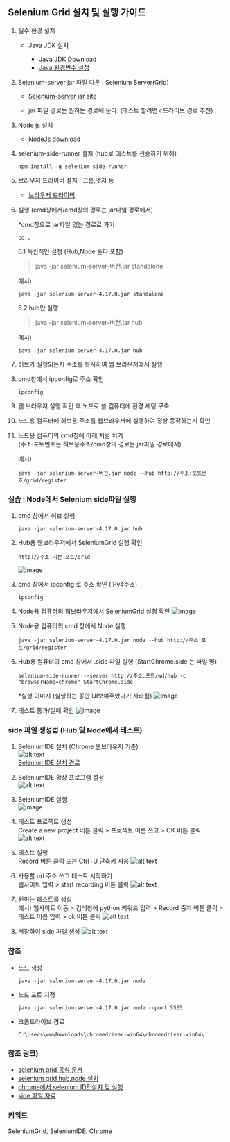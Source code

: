 ## Selenium Grid 설치 및 실행 가이드

1. 필수 환경 설치
    - Java JDK 설치 

        - [Java JDK Download](https://www.oracle.com/kr/java/technologies/downloads/)   
        - [Java 환경변수 설정](https://coding-factory.tistory.com/838)
 
2. Selenium-server jar 파일 다운 : Selenium Server(Grid)
   
    - [Selenium-server jar site](https://www.selenium.dev/downloads/)

    - jar 파일 경로는 원하는 경로에 둔다. (테스트 할려면 c드라이브 경로 추천)

3. Node js 설치   
    - [NodeJs download](https://nodejs.org/en/download/current)
4. selenium-side-runner 설치 (hub로 테스트를 전송하기 위해)
    ```
    npm install -g selenium-side-runner
    ```

5. 브라우저 드라이버 설치 : 크롬,엣지 등

    - [브라우저 드라이버](https://www.selenium.dev/documentation/webdriver/troubleshooting/errors/driver_location/#use-the-path-environment-variable)

6. 실행 (cmd창에서/cmd창의 경로는 jar파일 경로에서)
    
    *cmd창으로 jar파일 있는 경로로 가기
    ``` 
    cd..
    ```

    6.1 독립적인 실행 (Hub,Node 둘다 포함)

    > java -jar selenium-server-버전.jar standalone  

    예시)
    ```   
    java -jar selenium-server-4.17.0.jar standalone
    ```

    6.2 hub만 실행
    
    > java -jar selenium-server-버전.jar hub

    예시)
    ``` 
    java -jar selenium-server-4.17.0.jar hub
    ```

7. 허브가 실행되는지 주소를 복사하여 웹 브라우저에서 실행

8. cmd창에서 ipconfig로 주소 확인
    ```
    ipconfig
    ```
9. 웹 브라우저 실행 확인 후 노드로 쓸 컴퓨터에 환경 세팅 구축

10. 노드용 컴퓨터에 허브용 주소를 웹브라우저에 실행하여 정상 동작하는지 확인

11. 노드용 컴퓨터의 cmd창에 아래 처럼 치기   
    (주소:포트번호는 허브용주소/cmd창의 경로는 jar파일 경로에서)

    예시)
    ```
    java -jar selenium-server-버전.jar node --hub http://주소:포트번호/grid/register 
    ```

### 실습 : Node에서 Selenium side파일 실행
1. cmd 창에서 허브 실행
    ```
    java -jar selenium-server-4.17.0.jar hub
    ```
2. Hub용 웹브라우저에서 SeleniumGrid 실행 확인
    ```
    http://주소:기본 포트/grid
    ```
    ![image](https://github.com/yjbae-ww/WebAutomatedTest/assets/159973972/389b5693-704b-494e-a303-6845d69730bc)

3. cmd 창에서 ipconfig 로 주소 확인 (IPv4주소)
    ```
    ipconfig
    ```
4. Node용 컴퓨터의 웹브라우저에서 SeleniumGrid 실행 확인
    ![image](https://github.com/yjbae-ww/WebAutomatedTest/assets/159973972/2d0c05e1-5a81-4203-a811-52a7d334d02d)

5. Node용 컴퓨터의 cmd 창에서 Node 실행
    ```
    java -jar selenium-server-4.17.0.jar node --hub http://주소:포트/grid/register
    ```
6. Hub용 컴퓨터의 cmd 창에서 .side 파일 실행 (StartChrome.side 는 파일 명)
    ```
    selenium-side-runner --server http://주소:포트/wd/hub -c "browserName=chrome" StartChrome.side
    ```
    *실행 이미지 (실행하는 동안 UI보여주었다가 사라짐)
    ![image](https://github.com/yjbae-ww/WebAutomatedTest/assets/159973972/9263df7b-a84c-4559-9fd8-ba49bed7df94)

7. 테스트 통과/실패 확인
    ![image](https://github.com/yjbae-ww/WebAutomatedTest/assets/159973972/28d8e1e1-cca4-420d-bb9b-ab5f851eb5f1)

### side 파일 생성법 (Hub 및 Node에서 테스트)
1. SeleniumIDE 설치 (Chrome 웹브라우저 기준)   
    ![alt text](image.png)   
    [SeleniumIDE 설치 경로](https://chromewebstore.google.com/detail/selenium-ide/mooikfkahbdckldjjndioackbalphokd)

2. SeleniumIDE 확장 프로그램 설정   
    ![alt text](image-3.png)
    
4. SeleniumIDE 실행   
    ![image](https://github.com/yjbae-ww/WebAutomatedTest/assets/159973972/41122241-93d7-4cf5-a7c0-03f0354a96b9)
    
3. 테스트 프로젝트 생성   
    Create a new project 버튼 클릭 > 프로젝트 이름 쓰고 > OK 버튼 클릭
    ![alt text](image-4.png)

4. 테스트 실행   
    Record 버튼 클릭 또는 Ctrl+U 단축키 사용
    ![alt text](image-6.png)

5. 사용할 url 주소 쓰고 테스트 시작하기    
    웹사이트 입력 > start recording 버튼 클릭
    ![alt text](image-7.png)

6. 원하는 테스트를 생성   
    예시) 웹사이트 이동 > 검색창에 python 키워드 입력 > Record 중지 버튼 클릭 > 테스트 이름 입력 > ok 버튼 클릭
    ![alt text](image-8.png)

7. 저장하여 side 파일 생성
    ![alt text](image-9.png)

### 참조

- 노드 생성
    ```
    java -jar selenium-server-4.17.0.jar node
    ```
- 노드 포트 지정
    ```
    java -jar selenium-server-4.17.0.jar node --port 5555
    ```
- 크롬드라이브 경로
    ```
    C:\Users\ww\Downloads\chromedriver-win64\chromedriver-win64\
    ```

### 참조 링크)   
- [selenium grid 공식 문서](https://www.selenium.dev/documentation/grid/getting_started/)   
- [selenium grid hub,node 설치](https://www.whatap.io/ko/blog/39/)
- [chrome에서 selenium IDE 설치 및 실행](https://crazykim2.tistory.com/382)   
- [side 파일 자료](https://github.com/SeleniumHQ/selenium-ide/blob/trunk/tests/examples/echo.side)   

### 키워드
SeleniumGrid, SeleniumIDE, Chrome
